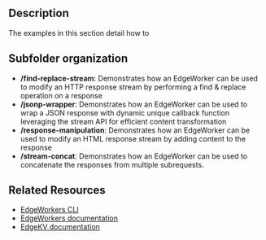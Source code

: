 ## Description
The examples in this section detail how to 

## Subfolder organization
* **/find-replace-stream**: Demonstrates how an EdgeWorker can be used to modify an HTTP response stream by performing a find & replace operation on a response
* **/jsonp-wrapper**: Demonstrates how an EdgeWorker can be used to wrap a JSON response with dynamic unique callback function leveraging the stream API for efficient content transformation
* **/response-manipulation**: Demonstrates how an EdgeWorker can be used to modify an HTML response stream by adding content to the response 
* **/stream-concat**: Demonstrates how an EdgeWorker can be used to concatenate the responses from multiple subrequests.

## Related Resources
- [EdgeWorkers CLI](https://developer.akamai.com/cli/packages/edgeworkers.html)
- [EdgeWorkers documentation](https://techdocs.akamai.com/edgeworkers/docs)
- [EdgeKV documentation](https://techdocs.akamai.com/edgekv/docs)
